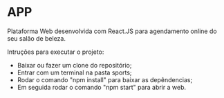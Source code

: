 # APP
Plataforma Web desenvolvida com React.JS para agendamento online do seu salão de beleza.

Intruções para executar o projeto:

- Baixar ou fazer um clone do repositório;
- Entrar com um terminal na pasta sports;
- Rodar o comando "npm install" para baixar as depêndencias;
- Em seguida rodar o comando "npm start" para abrir a web.
